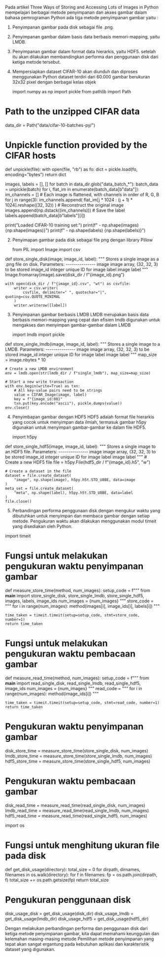 Pada artikel Three Ways of Storing and Accessing Lots of Images in Python 
mempelajari berbagai metode penyimpanan dan akses gambar dalam bahasa pemrograman Python
ada tiga metode penyimpanan gambar yaitu :
1. Penyimpanan gambar pada disk sebagai file .png.
2. Penyimpanan gambar dalam basis data berbasis memori-mapping, yaitu LMDB.
3. Penyimpanan gambar dalam format data hierarkis, yaitu HDF5.
setelah itu akan dilakukan membandingkan performa dan penggunaan disk dari ketiga metode tersebut.

1. Mempersiapkan dataset CIFAR-10 akan diunduh dan diproses menggunakan Python
   dataset terdiri dari 60.000 gambar berukuran 32x32 pixel dengan berbagai kelas objek

   import numpy as np
import pickle
from pathlib import Path

# Path to the unzipped CIFAR data
data_dir = Path("data/cifar-10-batches-py/")

# Unpickle function provided by the CIFAR hosts
def unpickle(file):
    with open(file, "rb") as fo:
        dict = pickle.load(fo, encoding="bytes")
    return dict

images, labels = [], []
for batch in data_dir.glob("data_batch_*"):
    batch_data = unpickle(batch)
    for i, flat_im in enumerate(batch_data[b"data"]):
        im_channels = []
        # Each image is flattened, with channels in order of R, G, B
        for j in range(3):
            im_channels.append(
                flat_im[j * 1024 : (j + 1) * 1024].reshape((32, 32))
            )
        # Reconstruct the original image
        images.append(np.dstack((im_channels)))
        # Save the label
        labels.append(batch_data[b"labels"][i])

print("Loaded CIFAR-10 training set:")
print(f" - np.shape(images)     {np.shape(images)}")
print(f" - np.shape(labels)     {np.shape(labels)}")


2. Penyimapan gambar pada disk sebagai file png dengan library Pillow

   from PIL import Image
import csv

def store_single_disk(image, image_id, label):
    """ Stores a single image as a .png file on disk.
        Parameters:
        ---------------
        image       image array, (32, 32, 3) to be stored
        image_id    integer unique ID for image
        label       image label
    """
    Image.fromarray(image).save(disk_dir / f"{image_id}.png")

    with open(disk_dir / f"{image_id}.csv", "wt") as csvfile:
        writer = csv.writer(
            csvfile, delimiter=" ", quotechar="|", quoting=csv.QUOTE_MINIMAL
        )
        writer.writerow([label])
3. Penyimpanan gambar berbasis LMDB
   LMDB merupakan basis data berbasis memori-mapping yang cepat dan efisien
   lmdb digunakan untuk mengakses dan menyimpan gambar-gambar dalam LMDB

   import lmdb
import pickle

def store_single_lmdb(image, image_id, label):
    """ Stores a single image to a LMDB.
        Parameters:
        ---------------
        image       image array, (32, 32, 3) to be stored
        image_id    integer unique ID for image
        label       image label
    """
    map_size = image.nbytes * 10

    # Create a new LMDB environment
    env = lmdb.open(str(lmdb_dir / f"single_lmdb"), map_size=map_size)

    # Start a new write transaction
    with env.begin(write=True) as txn:
        # All key-value pairs need to be strings
        value = CIFAR_Image(image, label)
        key = f"{image_id:08}"
        txn.put(key.encode("ascii"), pickle.dumps(value))
    env.close()

  4. Penyimbapan gambar dengan HDF5
     HDF5 adalah format file hierarkis yang cocok untuk menyimpan data ilmiah, termasuk gambar
     h5py digunakan untuk menyimpan gambar-gambar ke dalam file HDF5.

     import h5py

def store_single_hdf5(image, image_id, label):
    """ Stores a single image to an HDF5 file.
        Parameters:
        ---------------
        image       image array, (32, 32, 3) to be stored
        image_id    integer unique ID for image
        label       image label
    """
    # Create a new HDF5 file
    file = h5py.File(hdf5_dir / f"{image_id}.h5", "w")

    # Create a dataset in the file
    dataset = file.create_dataset(
        "image", np.shape(image), h5py.h5t.STD_U8BE, data=image
    )
    meta_set = file.create_dataset(
        "meta", np.shape(label), h5py.h5t.STD_U8BE, data=label
    )
    file.close()
5. Perbandingan performa penggunaan disk dengan mengukur waktu yang dibutuhkan untuk menyimpan dan membaca gambar dengan setiap metode. Pengukuran waktu
   akan dilakukan menggunakan modul timeit yang disediakan oleh Python.

  import timeit

# Fungsi untuk melakukan pengukuran waktu penyimpanan gambar
def measure_store_time(method, num_images):
    setup_code = f"""
from __main__ import store_single_disk, store_single_lmdb, store_single_hdf5, images, labels, image_ids
num_images = {num_images}
    """
    store_code = """
for i in range(num_images):
    method(images[i], image_ids[i], labels[i])
    """

    time_taken = timeit.timeit(setup=setup_code, stmt=store_code, number=1)
    return time_taken

# Fungsi untuk melakukan pengukuran waktu pembacaan gambar
def measure_read_time(method, num_images):
    setup_code = f"""
from __main__ import read_single_disk, read_single_lmdb, read_single_hdf5, image_ids
num_images = {num_images}
    """
    read_code = """
for i in range(num_images):
    method(image_ids[i])
    """

    time_taken = timeit.timeit(setup=setup_code, stmt=read_code, number=1)
    return time_taken

# Pengukuran waktu penyimpanan gambar
disk_store_time = measure_store_time(store_single_disk, num_images)
lmdb_store_time = measure_store_time(store_single_lmdb, num_images)
hdf5_store_time = measure_store_time(store_single_hdf5, num_images)

# Pengukuran waktu pembacaan gambar
disk_read_time = measure_read_time(read_single_disk, num_images)
lmdb_read_time = measure_read_time(read_single_lmdb, num_images)
hdf5_read_time = measure_read_time(read_single_hdf5, num_images)

import os

# Fungsi untuk menghitung ukuran file pada disk
def get_disk_usage(directory):
    total_size = 0
    for dirpath, dirnames, filenames in os.walk(directory):
        for f in filenames:
            fp = os.path.join(dirpath, f)
            total_size += os.path.getsize(fp)
    return total_size

# Pengukuran penggunaan disk
disk_usage_disk = get_disk_usage(disk_dir)
disk_usage_lmdb = get_disk_usage(lmdb_dir)
disk_usage_hdf5 = get_disk_usage(hdf5_dir)

Dengan melakukan perbandingan performa dan penggunaan disk dari ketiga metode penyimpanan gambar, kita dapat memahami keunggulan dan kelemahan masing-masing metode
Pemilihan metode penyimpanan yang tepat akan sangat ergantung pada kebutuhan aplikasi dan karakteristik dataset yang digunakan.
   
